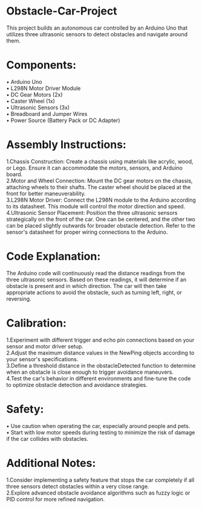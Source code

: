 # Obstacle-Car-Project
This project builds an autonomous car controlled by an Arduino Uno that utilizes three ultrasonic sensors to detect obstacles and navigate around them.
# Components:
• Arduino Uno <br/>
• L298N Motor Driver Module  <br/>
• DC Gear Motors (2x)  <br/>
• Caster Wheel (1x)  <br/>
• Ultrasonic Sensors (3x)  <br/>
• Breadboard and Jumper Wires  <br/>
• Power Source (Battery Pack or DC Adapter)  <br/>

# Assembly Instructions:

1.Chassis Construction: Create a chassis using materials like acrylic, wood, or Lego. Ensure it can accommodate the motors, sensors, and Arduino board. <br/>
2.Motor and Wheel Connection: Mount the DC gear motors on the chassis, attaching wheels to their shafts. The caster wheel should be placed at the front for better maneuverability. <br/>
3.L298N Motor Driver: Connect the L298N module to the Arduino according to its datasheet. This module will control the motor direction and speed. <br/>
4.Ultrasonic Sensor Placement: Position the three ultrasonic sensors strategically on the front of the car. One can be centered, and the other two can be placed slightly outwards for broader obstacle detection. Refer to the sensor's datasheet for proper wiring connections to the Arduino.<br/>

# Code Explanation:
The Arduino code will continuously read the distance readings from the three ultrasonic sensors. Based on these readings, it will determine if an obstacle is present and in which direction. The car will then take appropriate actions to avoid the obstacle, such as turning left, right, or reversing.<br/>

# Calibration:

1.Experiment with different trigger and echo pin connections based on your sensor and motor driver setup.<br/>
2.Adjust the maximum distance values in the NewPing objects according to your sensor's specifications.<br/>
3.Define a threshold distance in the obstacleDetected function to determine when an obstacle is close enough to trigger avoidance maneuvers.<br/>
4.Test the car's behavior in different environments and fine-tune the code to optimize obstacle detection and avoidance strategies.<br/>


# Safety:
• Use caution when operating the car, especially around people and pets.<br/>
• Start with low motor speeds during testing to minimize the risk of damage if the car collides with obstacles.<br/>

# Additional Notes:

1.Consider implementing a safety feature that stops the car completely if all three sensors detect obstacles within a very close range.<br/>
2.Explore advanced obstacle avoidance algorithms such as fuzzy logic or PID control for more refined navigation.<br/>




